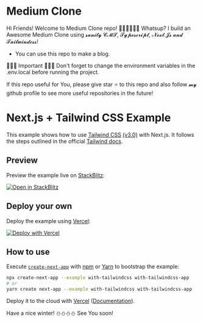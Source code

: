 # Medium Clone
Hi Friends!
Welcome to Medium Clone repo! 👨‍💻👨‍💻👨‍💻
Whatsup?
I build an Awesome Medium Clone using 𝓼𝓪𝓷𝓲𝓽𝔂 𝓒𝓜𝓢, 𝓣𝔂𝓹𝓮𝓼𝓬𝓻𝓲𝓹𝓽, 𝓝𝓮𝔁𝓽.𝓙𝓼 𝓪𝓷𝓭 𝓣𝓪𝓲𝓵𝔀𝓲𝓷𝓭𝓬𝓼𝓼!
* You can use this repo to make a blog.

🚨🚨🚨 Important 🚨🚨🚨
Don't forget to change the environment variables in the .env.local before running the project.

If this repo useful for You, please give star ⭐ to this repo and also follow 𝓶𝔂 github profile to see more useful repositories in the future!

# Next.js + Tailwind CSS Example

This example shows how to use [Tailwind CSS](https://tailwindcss.com/) [(v3.0)](https://tailwindcss.com/blog/tailwindcss-v3) with Next.js. It follows the steps outlined in the official [Tailwind docs](https://tailwindcss.com/docs/guides/nextjs).

## Preview

Preview the example live on [StackBlitz](http://stackblitz.com/):

[![Open in StackBlitz](https://developer.stackblitz.com/img/open_in_stackblitz.svg)](https://stackblitz.com/github/vercel/next.js/tree/canary/examples/with-tailwindcss)

## Deploy your own

Deploy the example using [Vercel](https://vercel.com?utm_source=github&utm_medium=readme&utm_campaign=next-example):

[![Deploy with Vercel](https://vercel.com/button)](https://vercel.com/new/git/external?repository-url=https://github.com/vercel/next.js/tree/canary/examples/with-tailwindcss&project-name=with-tailwindcss&repository-name=with-tailwindcss)

## How to use

Execute [`create-next-app`](https://github.com/vercel/next.js/tree/canary/packages/create-next-app) with [npm](https://docs.npmjs.com/cli/init) or [Yarn](https://yarnpkg.com/lang/en/docs/cli/create/) to bootstrap the example:

```bash
npx create-next-app --example with-tailwindcss with-tailwindcss-app
# or
yarn create next-app --example with-tailwindcss with-tailwindcss-app
```

Deploy it to the cloud with [Vercel](https://vercel.com/new?utm_source=github&utm_medium=readme&utm_campaign=next-example) ([Documentation](https://nextjs.org/docs/deployment)).

Have a nice winter! ⛄⛄⛄⛄
See You soon!
